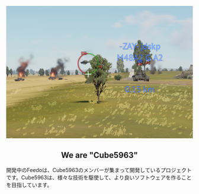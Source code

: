 [![Cubeトップ画像](/profile/image/header.jpg)]()

<div style="text-align: center;">
    <h2>We are "Cube5963"</h2>
</div>

開発中のFeedoは、Cube5963のメンバーが集まって開発しているプロジェクトです。Cube5963は、様々な技術を駆使して、より良いソフトウェアを作ることを目指しています。

<!-- Created by GPT-4.1 -->